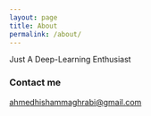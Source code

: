 ```yaml
---
layout: page
title: About
permalink: /about/
---
```


Just A Deep-Learning Enthusiast
<!-- ### More Information

A place to include any other types of information that you'd like to include about yourself. -->

### Contact me

[ahmedhishammaghrabi@gmail.com](mailto:ahmedhishammaghrabi@gmail.com)
